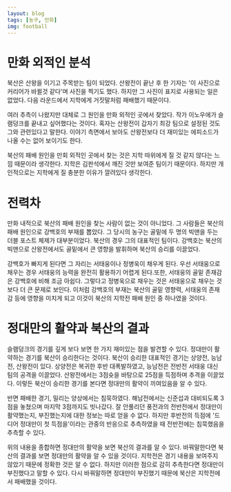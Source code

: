 ```yaml
---
layout: blog
tags: [농구, 만화]
img: football
---
```

# 만화 외적인 분석
북산은 산왕을 이기고 주목받는 팀이 되었다. 산왕전이 끝난 후 한 기자는 '이 사진으로 커리어가 바뀔것 같다'며 사진을 찍기도 했다. 하지만 그 사진이 표지로 사용되는 일은 없었다. 다음 라운드에서 지학에게 거짓말처럼 패배했기 때문이다.

여러 추측이 나왔지만 대체로 그 원인을 만화 외적인 곳에서 찾았다. 작가 이노우에가 슬램덩크를 끝내고 싶어했다는 것이다. 혹자는 산왕전이 갑자기 최강 팀으로 설정된 것도 그와 관련있다고 말한다. 이야기 측면에서 보아도 산왕전보다 더 재미있는 에피소드가 나올 수는 없어 보이기도 한다.

북산의 패배 원인을 만회 외적인 곳에서 찾는 것은 지학 따위에게 질 것 같지 않다는 느낌 때문이라 생각한다. 지학은 김판석에서 깨진 것만 보여준 팀이기 때문이다. 하지만 개인적으로는 지학에게 질 충분한 이유가 깔려있다 생각한다.

# 전력차
만화 내적으로 북산의 패배 원인을 찾는 사람이 없는 것이 아니었다. 그 사람들은 북산의 패배 원인으로 강백호의 부재를 뽑았다. 그 당시의 농구는 골밑에 두 명의 빅맨을 두는 더블 포스트 체제가 대부분이었다. 북산의 경우 그의 대표적인 팀이다. 강백호는 북산의 빅맨으로 산왕전에서도 골밑에서 큰 영향을 발휘하며 북산의 승리를 이끌었다.

강백호가 빠지게 된다면 그 자리는 서태웅이나 정병욱이 채우게 된다. 우선 서태웅으로 채우는 경우 서태웅의 능력을 완전히 활용하기 어렵게 된다.또한, 서태웅의 골밑 존재감은 강백호에 비해 조금 아쉽다. 그렇다고 정병욱으로 채우는 것은 서태웅으로 채우는 것 보다 더 큰 문제로 보인다. 이처럼 강백호의 부재는 북산의 골밑 영향력, 서태웅의 존재감 등에 영향을 미치게 되고 이것이 북산의 지학전 패배 원인 중 하나였을 것이다.

# 정대만의 활약과 북산의 결과
슬램덩크의 경기를 깊게 보다 보면 한 가지 재미있는 점을 발견할 수 있다. 정대만이 활약하는 경기를 북산이 승리한다는 것이다. 북산이 승리한 대표적인 경기는 상양전, 능남전, 산왕전이 있다. 상양전은 복귀한 후반 대폭발하였고, 능남전은 전반전 서태웅 대신 팀의 공격을 이끌었다. 산왕전에서는 3점슛을 바탕으로 25점을 득점하며 추격을 이끌었다. 이렇든 북산이 승리한 경기를 본다면 정대만의 활약이 끼여있음을 알 수 있다.

반면 패배한 경기, 밀리는 양상에서는 침묵하였다. 해남전에서는 신준섭과 대비되도록 3점을 놓쳤으며 마지막 3점까지도 빗나갔다. 잘 안풀리던 풍전과의 전반전에서 정대만이 활약했는지, 부진했는지에 대한 정보는 따로 얻을 수 없다. 하지만 후반전의 득점에 '드디어 정대만이 첫 득점을'이라는 관중의 반응으로 추측하였을 때 전반전에는 침묵했음을 추측할 수 있다.

위의 내용을 종합하면 정대만의 활약을 보면 북산의 결과를 알 수 있다. 바꿔말한다면 북산의 결과를 보면 정대만의 활약을 알 수 있을 것이다. 지학전은 경기 내용을 보여주지 않았기 때문에 정확한 것은 알 수 없다. 하지만 이러한 점으로 감히 추측한다면 정대만이 부진했다고 말할 수 있다. 다시 바꿔말하면 정대만이 부진했기 때문에 북산은 지학전에서 패배했을 것이다.
